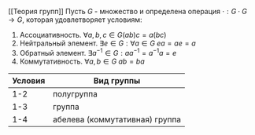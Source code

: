 [[Теория групп]]
Пусть $G$ - множество и определена операция  $\cdot : G \cdot G \rightarrow G$, которая удовлетворяет условиям:
1) Ассоциативность. $\forall a,b,c \in G (ab)c = a(bc)$
2) Нейтральный элемент. $\exists e \in G : \forall a \in G \  ea = ae = a$
3) Обратный элемент. $\exists a^{-1} \in G : aa^{-1} = a^{-1}a = e$
4) Коммутативность. $\forall a, b \in G \ ab = ba$

| Условия | Вид группы                     |
| ------- | ------------------------------ |
| 1-2     | полугруппа                     |
| 1-3     | группа                         |
| 1-4     | абелева (коммутативная) группа |

